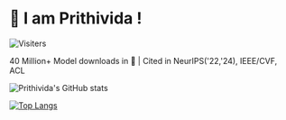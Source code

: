 # 👋  I am Prithivida !

![Visiters](https://visitor-badge.laobi.icu/badge?page_id=PrithivirajDamodaran.visitor-badge)


40 Million+ Model downloads in 🤗 | Cited in NeurIPS('22,'24), IEEE/CVF, ACL

<!-- <a href="https://github.com/sponsors/PrithivirajDamodaran" title="Sponsor PrithiviDa"><img src="/assets/sponsor.svg?sanitize=true" width="94" height="28" aria-hidden="true"></a> --> 

![Prithivida's GitHub stats](https://github-readme-stats.vercel.app/api?username=PrithivirajDamodaran&show_icons=true&theme=radical)

[![Top Langs](https://github-readme-stats.vercel.app/api/top-langs/?username=PrithivirajDamodaran)](https://github.com/PrithivirajDamodaran/github-readme-stats)

